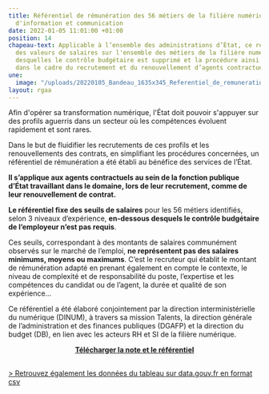 ```yaml
---
title: Référentiel de rémunération des 56 métiers de la filière numérique et des systèmes
  d'information et communication
date: 2022-01-05 11:01:00 +01:00
position: 14
chapeau-text: Applicable à l’ensemble des administrations d’État, ce référentiel définit
  des valeurs de salaires sur l'ensemble des métiers de la filière numérique, en-dessous
  desquelles le contrôle budgétaire est supprimé et la procédure ainsi simplifiée
  dans le cadre du recrutement et du renouvellement d’agents contractuels.
une:
  image: "/uploads/20220105_Bandeau_1635x345_Referentiel_de_remuneration_V2.png"
layout: rgaa
---
```


Afin d'opérer sa transformation numérique, l'État doit pouvoir s'appuyer sur des profils aguerris dans un secteur où les compétences évoluent rapidement et sont rares.

Dans le but de fluidifier les recrutements de ces profils et les renouvellements des contrats, en simplifiant les procédures concernées, un référentiel de rémunération a été établi au bénéfice des services de l’État.

**Il s’applique aux agents contractuels au sein de la fonction publique d’État travaillant dans le domaine, lors de leur recrutement, comme de leur renouvellement de contrat.**

**Le référentiel fixe des seuils de salaires** pour les 56 métiers identifiés, selon 3 niveaux d’expérience, **en-dessous desquels le contrôle budgétaire de l’employeur n’est pas requis**.

Ces seuils, correspondant à des montants de salaires communément observés sur le marché de l’emploi, **ne représentent pas des salaires minimums, moyens ou maximums**. C’est le recruteur qui établit le montant de rémunération adapté en prenant également en compte le contexte, le niveau de complexité et de responsabilité du poste, l’expertise et les compétences du candidat ou de l’agent, la durée et qualité de son expérience…

Ce référentiel a été élaboré conjointement par la direction interministérielle du numérique (DINUM), à travers sa mission Talents, la direction générale de l’administration et des finances publiques (DGAFP) et la direction du budget (DB), en lien avec les acteurs RH et SI de la filière numérique.

<div align="center" style="margin-bottom: 30px"><a href="/uploads/note-referentiel-remuneration-filiere-numerique.pdf" class="button"><b>Télécharger la note et le référentiel</b></a></div>

[> Retrouvez également les données du tableau sur data.gouv.fr en format csv](https://www.data.gouv.fr/fr/datasets/referentiel-de-remuneration-des-56-metiers-de-la-filiere-numerique-et-des-systemes-dinformation-et-communication/)